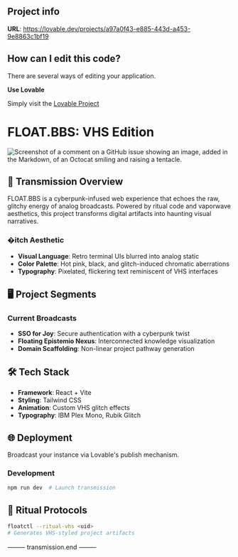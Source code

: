 ## Project info
 
 **URL**: https://lovable.dev/projects/a97a0f43-e885-443d-a453-9e8863c1bf19
 
 ## How can I edit this code?
 
 There are several ways of editing your application.
 
 **Use Lovable**
 
 Simply visit the [Lovable Project](https://lovable.dev/projects/a97a0f43-e885-443d-a453-9e8863c1bf19) 
 
# FLOAT.BBS: VHS Edition

![Screenshot of a comment on a GitHub issue showing an image, added in the Markdown, of an Octocat smiling and raising a tentacle.](./public/Screenshot%202025-04-15%20at%2011.44.09 PM.png)
## 📼 Transmission Overview

FLOAT.BBS is a cyberpunk-infused web experience that echoes the raw, glitchy energy of analog broadcasts. Powered by ritual code and vaporwave aesthetics, this project transforms digital artifacts into haunting visual narratives.

### �itch Aesthetic

- **Visual Language**: Retro terminal UIs blurred into analog static
- **Color Palette**: Hot pink, black, and glitch-induced chromatic aberrations
- **Typography**: Pixelated, flickering text reminiscent of VHS interfaces

## 🖥️ Project Segments

### Current Broadcasts

- **SSO for Joy**: Secure authentication with a cyberpunk twist
- **Floating Epistemio Nexus**: Interconnected knowledge visualization
- **Domain Scaffolding**: Non-linear project pathway generation

## 🛠 Tech Stack

- **Framework**: React + Vite
- **Styling**: Tailwind CSS
- **Animation**: Custom VHS glitch effects
- **Typography**: IBM Plex Mono, Rubik Glitch

## 🌐 Deployment

Broadcast your instance via Lovable's publish mechanism.

### Development

```sh
npm run dev  # Launch transmission
```

## 📡 Ritual Protocols

```bash
floatctl --ritual-vhs <uid>
# Generates VHS-styled project artifacts
```

⸻ transmission.end ⸻
